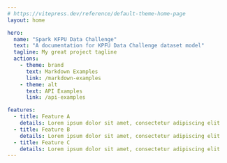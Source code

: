 ```yaml
---
# https://vitepress.dev/reference/default-theme-home-page
layout: home

hero:
  name: "Spark KFPU Data Challenge"
  text: "A documentation for KPFU Data Challenge dataset model"
  tagline: My great project tagline
  actions:
    - theme: brand
      text: Markdown Examples
      link: /markdown-examples
    - theme: alt
      text: API Examples
      link: /api-examples

features:
  - title: Feature A
    details: Lorem ipsum dolor sit amet, consectetur adipiscing elit
  - title: Feature B
    details: Lorem ipsum dolor sit amet, consectetur adipiscing elit
  - title: Feature C
    details: Lorem ipsum dolor sit amet, consectetur adipiscing elit
---
```


